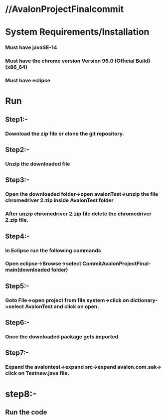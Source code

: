 # //AvalonProjectFinalcommit



# System Requirements/Installation
### Must have javaSE-14
### Must have the chrome version Version 96.0 (Official Build) (x86_64)
### Must have eclipse

# Run

## Step1:-
### Download the zip file or clone the git repository.

## Step2:-
### Unzip the downloaded file

## Step3:-
### Open the downloaded folder->open avalonTest->unzip the file chromedriver 2.zip inside AvalonTest folder
### After unzip chromedriver 2.zip file delete the chromedriver 2.zip file.

## Step4:-
### In Eclipse run the following commands
### Open eclipse->Browse->select CommitAvalonProjectFinal-main(downloaded folder) 

## Step5:-
### Goto File->open project from file system->click on dictionary->select AvalonTest and click on open.

## Step6:-
### Once the downloaded package gets imported 

## Step7:-
### Expand the avalontest->expand src->expand avalon.com.sak-> click on Testnew.java file.

 
# step8:-
## Run the code 
